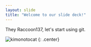 ```yaml
---
layout: slide
title: "Welcome to our slide deck!"
---
```


They Raccoon137, let's start using git.

![kimonotocat](https://octodex.github.com/images/kimonotocat.png)
{: .center}
